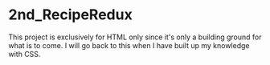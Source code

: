 # 2nd_RecipeRedux
This project is exclusively for HTML only since it's only a building ground for what is to come. I will go back to this when I have built up my knowledge with CSS.
